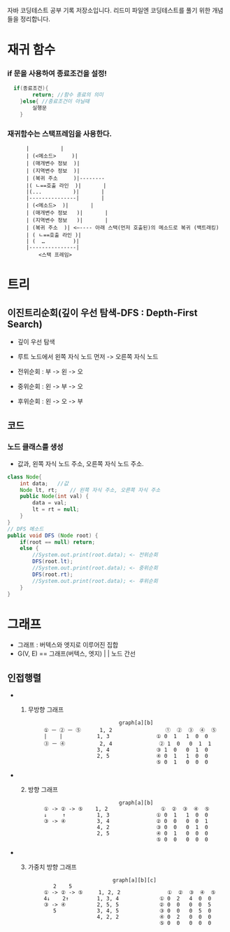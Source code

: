 자바 코딩테스트 공부 기록 저장소입니다. 
리드미 파일엔 코딩테스트를 풀기 위한 개념들을 정리합니다.

# 재귀 함수 
### if 문을 사용하여 **종료조건**을 설정!

``` java
  if(종료조건){
	    return; //함수 종료의 의미
	}else{ //종료조건이 아닐때
	    실행문
	}
```  

### 재귀함수는 스택프레임을 사용한다.

       	  |	         |
          | (<메소드>     )|	
          | (매개변수 정보  )|
          | (지역변수 정보  )|
          | (복귀 주소     )|-------- 
          |( ㄴ==호출 라인  )|       |
          |(...	         )|       |
          |---------------|       |
          | (<메소드>	)|       |	
          | (매개변수 정보   )|       |
          | (지역변수 정보   )|       |
          | (복귀 주소	)| <—---- 아래 스택(먼저 호출된)의 메소드로 복귀 (백트래킹)
          | ( ㄴ==호출 라인 )|
          | (  …         )|
          |---------------|
              <스택 프레임>


# 트리
## 이진트리순회(깊이 우선 탐색-DFS : Depth-First Search)
- 깊이 우선 탐색
- 루트 노드에서 왼쪽 자식 노드 먼저 -> 오른쪽 자식 노드

- 전위순회 : 부 -> 왼 -> 오 
- 중위순회 : 왼 -> 부 -> 오
- 후위순회 : 왼 -> 오 -> 부

## 코드
### 노드 클래스를 생성
- 값과, 왼쪽 자식 노드 주소, 오른쪽 자식 노드 주소.

``` java
class Node{
	int data;	//값
	Node lt, rt;	// 왼쪽 자식 주소, 오른쪽 자식 주소
	public Node(int val) {
		data = val;
		lt = rt = null;
	}
}
// DFS 메소드
public void DFS (Node root) {
	if(root == null) return;
	else {
		//System.out.print(root.data); <- 전위순회
		DFS(root.lt); 
		//System.out.print(root.data); <- 중위순회
		DFS(root.rt);
		//System.out.print(root.data); <- 후위순회
	}
}
```

# 그래프
- 그래프 : 버텍스와 엣지로 이루어진 집합
- G(V, E) == 그래프(버텍스, 엣지) 
                    |     |
                   노드   간선
## 인접행렬

- 1. 무방향 그래프
 
                                      graph[a][b]   
              ① ㅡ ② ㅡ ⑤      1, 2                 ①  ②  ③  ④  ⑤
              |    |           1, 3               ① 0  1   1  0  0
              ③ ㅡ ④           2, 4               ② 1  0   0  1  1
                               3, 4               ③ 1  0   0  1  0  
                               2, 5               ④ 0  1   1  0  0   
                                                  ⑤ 0  1   0  0  0

- 2. 방향 그래프
 
                                      graph[a][b]  
              ① -> ② -> ⑤    1, 2                 ①  ②  ③  ④  ⑤
              ↓     ↑          1, 3               ① 0  1   1  0  0
              ③ -> ④          3, 4               ② 0  0   0  0  1
                               4, 2               ③ 0  0   0  1  0  
                               2, 5               ④ 0  1   0  0  0   
                                                  ⑤ 0  0   0  0  0


- 3. 가중치 방향 그래프
                               
                                    graph[a][b][c]  
                 2    5
              ① -> ② -> ⑤     1, 2, 2               ①  ②  ③  ④  ⑤
              4↓    2↑         1, 3, 4             ① 0  2   4  0  0
              ③ -> ④          2, 5, 5             ② 0  0   0  0  5
                 5             3, 4, 5             ③ 0  0   0  5  0  
                               4, 2, 2             ④ 0  2   0  0  0   
                                                   ⑤ 0  0   0  0  0
